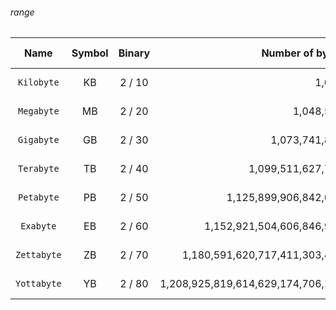 ###### range
| Name        | Symbol | Binary | Number of bytes                   | Equal to |
| :---:       | :---:  | :---:  | ---:                              | :---:    |
| `Kilobyte`  | KB     | 2 / 10 | 1,024                             | 1024 B   |
| `Megabyte`  | MB     | 2 / 20 | 1,048,576                         | 1024 KB  |
| `Gigabyte`  | GB     | 2 / 30 | 1,073,741,824                     | 1024 MB  |
| `Terabyte`  | TB     | 2 / 40 | 1,099,511,627,776                 | 1024 GB  |
| `Petabyte`  | PB     | 2 / 50 | 1,125,899,906,842,624             | 1024 TB  |
| `Exabyte`   | EB     | 2 / 60 | 1,152,921,504,606,846,976         | 1024 PB  |
| `Zettabyte` | ZB     | 2 / 70 | 1,180,591,620,717,411,303,424     | 1024 EB  |
| `Yottabyte` | YB     | 2 / 80 | 1,208,925,819,614,629,174,706,176 | 1024 ZB  |
